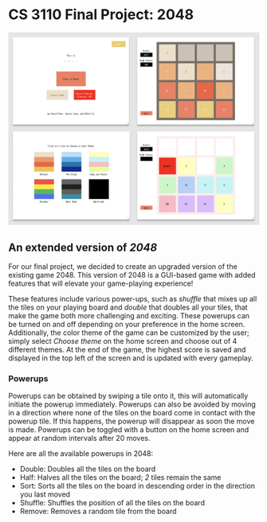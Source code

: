 # CS 3110 Final Project: 2048 

![](2048.png)

## An extended version of *2048*
For our final project, we decided to create an upgraded version of the existing game 2048. This version of 2048 is a GUI-based game with added features that will elevate your game-playing experience! 

These features include various power-ups, such as *shuffle* that mixes up all the tiles on your playing board and *double* that doubles all your tiles, that make the game both more challenging and exciting. These powerups can be turned on and off depending on your preference in the home screen. Additionally, the color theme of the game can be customized by the user; simply select *Choose theme* on the home screen and choose out of 4 different themes. At the end of the game, the highest score is saved and displayed in the top left of the screen and is updated with every gameplay.

### Powerups 
Powerups can be obtained by swiping a tile onto it, this will automatically initiate the powerup immediately. Powerups can also be avoided by moving in a direction where none of the tiles on the board come in contact with the powerup tile. If this happens, the powerup will disappear as soon the move is made. Powerups can be toggled with a button on the home screen and appear at random intervals after 20 moves.

Here are all the available powerups in 2048:
* Double: Doubles all the tiles on the board
* Half: Halves all the tiles on the board; *2* tiles remain the same
* Sort: Sorts all the tiles on the board in descending order in the direction you last moved
* Shuffle: Shuffles the position of all the tiles on the board
* Remove: Removes a random tile from the board




